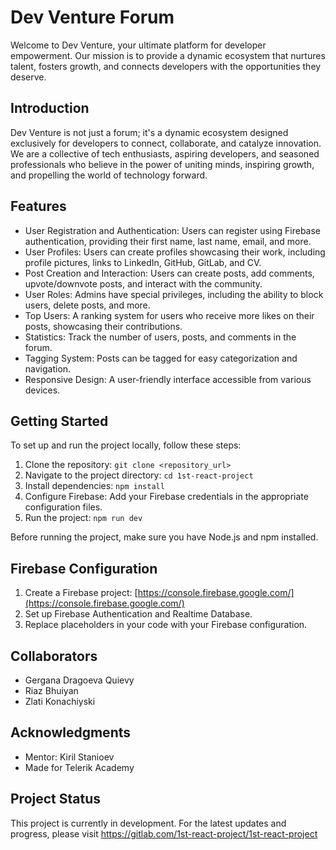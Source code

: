 # Dev Venture Forum

Welcome to Dev Venture, your ultimate platform for developer empowerment. Our mission is to provide a dynamic ecosystem that nurtures talent, fosters growth, and connects developers with the opportunities they deserve.

## Introduction

Dev Venture is not just a forum; it's a dynamic ecosystem designed exclusively for developers to connect, collaborate, and catalyze innovation. We are a collective of tech enthusiasts, aspiring developers, and seasoned professionals who believe in the power of uniting minds, inspiring growth, and propelling the world of technology forward.

## Features

- User Registration and Authentication: Users can register using Firebase authentication, providing their first name, last name, email, and more.
- User Profiles: Users can create profiles showcasing their work, including profile pictures, links to LinkedIn, GitHub, GitLab, and CV.
- Post Creation and Interaction: Users can create posts, add comments, upvote/downvote posts, and interact with the community.
- User Roles: Admins have special privileges, including the ability to block users, delete posts, and more.
- Top Users: A ranking system for users who receive more likes on their posts, showcasing their contributions.
- Statistics: Track the number of users, posts, and comments in the forum.
- Tagging System: Posts can be tagged for easy categorization and navigation.
- Responsive Design: A user-friendly interface accessible from various devices.

## Getting Started

To set up and run the project locally, follow these steps:

1. Clone the repository: `git clone <repository_url>`
2. Navigate to the project directory: `cd 1st-react-project`
3. Install dependencies: `npm install`
4. Configure Firebase: Add your Firebase credentials in the appropriate configuration files.
5. Run the project: `npm run dev`

Before running the project, make sure you have Node.js and npm installed.

## Firebase Configuration

1. Create a Firebase project: [https://console.firebase.google.com/](https://console.firebase.google.com/)
2. Set up Firebase Authentication and Realtime Database.
3. Replace placeholders in your code with your Firebase configuration.

## Collaborators

- Gergana Dragoeva Quievy
- Riaz Bhuiyan
- Zlati Konachiyski

## Acknowledgments

- Mentor: Kiril Stanioev
- Made for Telerik Academy


## Project Status

This project is currently in development. For the latest updates and progress, please visit 
https://gitlab.com/1st-react-project/1st-react-project